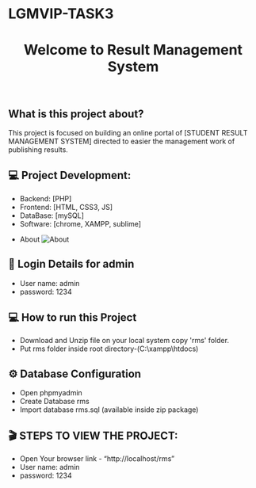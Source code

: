 # LGMVIP-TASK3
<h1 align="center">Welcome to Result Management System</h1>
<br>

<p>
  <a href="https://github.com/Divya-whiteworld16/LGMVIP-TASK3" target="_blank">
    
  </a>
</p>

## What is this project about?

This project is focused on building an online portal of [STUDENT RESULT MANAGEMENT SYSTEM] directed to easier the management work of publishing results.

## :computer: Project Development:
  - Backend: [PHP]
  - Frontend: [HTML, CSS3, JS]
  - DataBase: [mySQL]
  - Software: [chrome, XAMPP, sublime]
  

* About
![About](./screenshoot/aboutus.jpg)


## :lock_with_ink_pen: Login Details for admin 
  - User name: admin
  - password: 1234
  
## :computer: How to run this Project
  - Download and Unzip file on your local system copy 'rms' folder.
  - Put rms folder inside root directory-(C:\xampp\htdocs)
  
## :gear: Database Configuration
  - Open phpmyadmin
  - Create Database rms
  - Import database rms.sql (available inside zip package)
  
## :clapper: STEPS TO VIEW THE PROJECT:
  - Open Your browser link - “http://localhost/rms”
  - User name: admin
  - password: 1234
